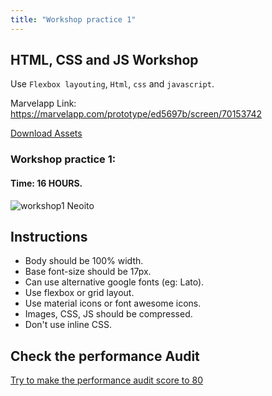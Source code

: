 ```yaml
---
title: "Workshop practice 1"
---
```


## HTML, CSS and JS Workshop

Use `Flexbox layouting`, `Html`, `css` and `javascript`.

Marvelapp Link: https://marvelapp.com/prototype/ed5697b/screen/70153742

[Download Assets](https://drive.google.com/file/d/14zZTVbpMreyMQb-pDIbXxuLp-q3PplwF/view?usp=sharing)

### Workshop practice 1: 
#### Time: 16 HOURS.

![workshop1 Neoito](/workshop1.jpg)

## Instructions 
* Body should be 100% width.
* Base font-size should be 17px.
* Can use alternative google fonts (eg: Lato).
* Use flexbox or grid layout.
* Use material icons or font awesome icons.
* Images, CSS, JS should be compressed.
* Don't use inline CSS.

## Check the performance Audit
[Try to make the performance audit score to 80](https://developers.google.com/web/tools/lighthouse/)
